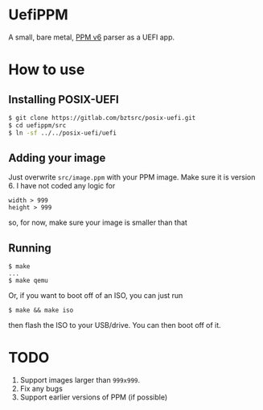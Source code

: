 # UefiPPM
A small, bare metal, [PPM v6](https://netpbm.sourceforge.net/doc/ppm.html) parser as a UEFI app.

# How to use
## Installing POSIX-UEFI
```sh
$ git clone https://gitlab.com/bztsrc/posix-uefi.git
$ cd uefippm/src
$ ln -sf ../../posix-uefi/uefi
```

## Adding your image
Just overwrite `src/image.ppm` with your PPM image. Make sure it is version 6. I have not coded any logic for
```
width > 999
height > 999
```

so, for now, make sure your image is smaller than that

## Running
```
$ make
...
$ make qemu
```

Or, if you want to boot off of an ISO, you can just run
```
$ make && make iso
```

then flash the ISO to your USB/drive. You can then boot off of it.

# TODO
1. Support images larger than `999x999`.
2. Fix any bugs
3. Support earlier versions of PPM (if possible)
